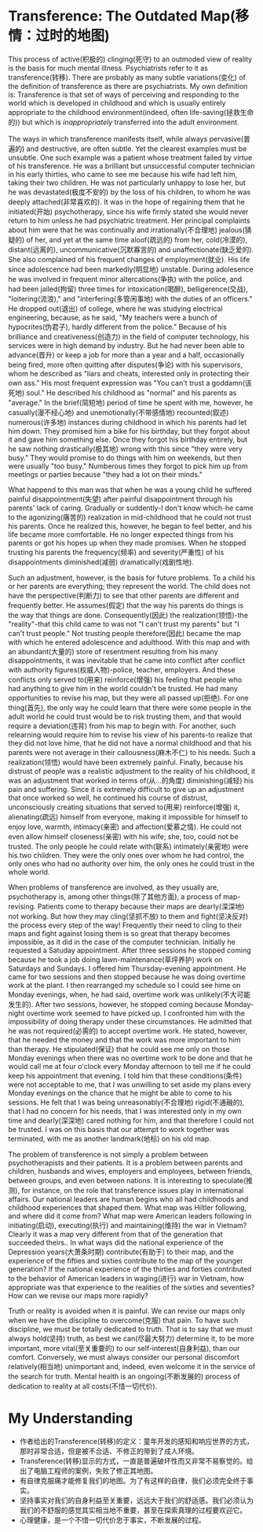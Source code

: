 # Transference: The Outdated Map(移情：过时的地图)
This process of active(积极的) clinging(死守) to an outmoded view of reality is the basis for much mental illness. Psychiatrists refer to it as transference(转移). There are probably as many subtle variations(变化) of the definition of transference as there are psychiatrists. My own definition is: Transference is that set of ways of perceiving and responding to the world which is developed in childhood and which is usually entirely appropriate to the childhood environment(indeed, often life-saving(拯救生命的)) but which is *inappropriately* transferred into the adult environment.


The ways in which transference manifests itself, while always pervasive(普遍的) and destructive, are often subtle. Yet the clearest examples must be unsubtle. One such example was a patient whose treatment failed by virtue of his transference. He was a brilliant but unsuccessful computer technician in his early thirties, who came to see me because his wife had left him, taking their two children. He was not particularly unhappy to lose her, but he was devastated(极度不安的) by the loss of his children, to whom he was deeply attached(非常喜欢的). It was in the hope of regaining them that he initiated(开始) psychotherapy, since his wife firmly stated she would never return to him unless he had psychiatric treatment. Her principal complaints about him were that he was continually and irrationally(不合理地) jealous(猜疑的) of her, and yet at the same time aloof(疏远的) from her, cold(冷漠的), distant(远离的), uncommunicative(沉默寡言的) and unaffectionate(缺乏爱的). She also complained of his frequent changes of employment(就业). His life since adolescence had been markedly(明显地) unstable. During adolesence he was involved in frequent minor altercations(争执) with the police, and had been jailed(拘留) three times for intoxication(喝醉), belligerence(交战), "loitering(流浪)," and "interfering(多管闲事地) with the duties of an officers." He dropped out(退出) of college, where he was studying electrical engineering, because, as he said, "My teachers were a bunch of hypocrites(伪君子), hardly different from the police." Because of his brilliance and creativeness(创造力) in the field of computer technology, his services were in high demand by industry. But he had never been able to advance(晋升) or keep a job for more than a year and a half, occasionally being fired, more often quitting after disputes(争论) with his supervisors, whom he described as "liars and cheats, interested only in protecting their own ass." His most frequent expression was "You can't trust a goddamn(该死地) soul." He described his childhood as "normal" and his parents as "average." In the brief(简短地) period of time he spent with me, however, he casually(漫不经心地) and unemotionally(不带感情地) recounted(叙述) numerous(许多地) instances during childhood in which his parents had let him down. They promised him a bike for his birthday, but they forgot about it and gave him something else. Once they forgot his birthday entirely, but he saw nothing drastically(极其地) wrong with this since "they were very busy." They would promise to do things with him on weekends, but then were usually "too busy." Numberous times they forgot to pick him up from meetings or parties because "they had a lot on their minds."


What happend to this man was that when he was a young child he suffered painful disappointment(失望) after painful disappointment through his parents' lack of caring. Gradually or suddently-I don't know which-he came to the agonizing(痛苦的) realization in mid-childhood that he could not trust his parents. Once he realized this, however, he began to feel better, and his life became more comfortable. He no longer expected things from his parents or got his hopes up when they made promises. When he stopped trusting his parents the frequency(频率) and severity(严重性) of his disappointments diminished(减弱) dramatically(戏剧性地).


Such an adjustment, however, is the basis for future problems. To a child his or her parents are everything; they represent the world. The child does not have the perspective(判断力)  to see that other parents are different and frequently better. He assumes(假定) that the way his parents do things is the way that things are done. Consequently(因此) the realization(领悟)-the "reality"-that this child came to was not "I can't trust my parents" but "I can't trust people." Not trusting people therefore(因此) became the map with which he entered adolescence and adulthood. With this map and with an abundant(大量的) store of resentment resulting from his many disappointments, it was inevitable that he came into conflict after conflict with authority figures(权威人物)-police, teacher, employers. And these conflicts only served to(用来) reinforce(增强) his feeling that people who had anything to give him in the world couldn't be trusted. He had many opportunities to revise his map, but they were all passed up(拒绝). For one thing(首先), the only way he could learn that there were some people in the adult world he could trust would be to risk trusting them, and that would require a deviation(违背) from his map to begin with. For another, such relearning would require him to revise his view of his parents-to realize that they did not love hime, that he did not have a normal childhood and that his parents were not average in their callousness(麻木不仁) to his needs. Such a realization(领悟) would have been extremely painful. Finally, because his distrust of people was a realistic adjustment to the reality of his childhood, it was an adjustment that worked in terms of(从...的角度) diminishing(减轻) his pain and suffering. Since it is extremely difficult to give up an adjustment that once worked so well, he continued his course of distrust, unconsciously creating situations that served to(用来)  reinforce(增强) it, alienating(疏远) himself from everyone, making it impossible for himself to enjoy love, warmth, intimacy(亲密) and affection(爱慕之情). He could not even allow himself closeness(亲密) with his wife; she, too, could not be trusted. The only people he could relate with(联系) intimately(亲密地) were his two children. They were the only ones over whom he had control, the only ones who had no authority over him, the only ones he could trust in the whole world.


When problems of transference are involved, as they usually are, psychotherapy is, among other things(除了其他方面), a process of map-revising. Patients come to therapy because their maps are dearly(深深地) not working. But how they may cling(坚抓不放) to them and fight(坚决反对) the process every step of the way! Frequently their need to cling to their maps and fight against losing them is so great that therapy becomes impossible, as it did in the case of the computer technician. Initially he requested a Satuday appointment. After three sessions he stopped coming because he took a job doing lawn-maintenance(草坪养护) work on Saturdays and Sundays. I offered him Thursday-evening appointment. He came for two sessions and then stopped because he was doing overtime work at the plant. I then rearranged my schedule so I could see hime on Monday evenings, when, he had said, overtime work was unlikely(不大可能发生的). After two sessions, however, he stopped coming because Monday-night overtime work seemed to have picked up. I confronted him with the impossibility of doing therapy under these circumstances. He admitted that he was not required(必需的) to accept overtime work. He stated, however, that he needed the money and that the work was more important to him than therapy. He stipulated(保证) that he could see me only on those Monday evenings when there was no overtime work to be done and that he would call me at four o'clock every Monday afternoon to tell me if he could keep his appointment that evening. I told him that these conditions(条件) were not acceptable to me, that I was unwilling to set aside my plans every Monday evenings on the chance that he might be able to come to his sessions. He felt that I was being unreasonably(不合理地) rigid(不通融的), that I had no concern for his needs, that I was interested only in my own time and dearly(深深地) cared nothing for him, and that therefore I could not be trusted. I was on this basis that our attempt to work together was terminated, with me as another landmark(地标) on his old map.


The problem of transference is not simply a problem between psychotherapists and their patients. It is a problem between parents and children, husbands and wives, employers and employees, between friends, between groups, and even between nations. It is interesting to speculate(推测), for instance, on the role that transference issues play in international affairs. Our national leaders are human begins who all had childhoods and childhood experiences that shaped them. What map was Hiltler following, and where did it come from? What map were American leaders following in initiating(启动), executing(执行) and maintaining(维持) the war in Vietnam? Clearly it was a map very different from that of the generation that succeeded theirs.. In what ways did the national experience of the Depression years(大萧条时期) contribute(有助于) to their map, and the experience of the fifties and sixties contribute to the map of the younger generation? If the national experience of the thirties and forties contributed to the behavior of American leaders in waging(进行) war in Vietnam, how appropriate was that experience to the realities of the sixties and seventies? How can we revise our maps more rapidly?


Truth or reality is avoided when it is painful. We can revise our maps only when we have the discipline to overcome(克服) that pain. To have such discipline, we must be totally dedicated to truth. That is to say that we must always hold(坚持) truth, as best we can(尽最大努力) determine it, to be more important, more vital(至关重要的) to our self-interest(自身利益), than our comfort. Conversely, we must always consider our personal discomfort relatively(相当地) unimportant and, indeed, even welcome it in the service of the search for truth. Mental health is an ongoing(不断发展的) process of dedication to reality at all costs(不惜一切代价).
# My Understanding
* 作者给出的Transference(转移)的定义：童年开发的感知和响应世界的方式，那时非常合适，但是被不合适、不修正的带到了成人环境。
* Transference(转移)显示的方式，一直是普遍破坏性而又非常不易察觉的。给出了电脑工程师的案例，失败了修正其地图。
* 有自律克服痛才能修复我们的地图。为了有这样的自律，我们必须完全终于事实。
* 坚持事实对我们的自身利益至关重要，远远大于我们的舒适感。我们必须认为我们的不舒服的感觉其实相当地不重要，甚至在探索真理的过程要欢迎它。
* 心理健康，是一个不惜一切代价忠于事实，不断发展的过程。
